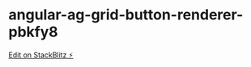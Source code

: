 # angular-ag-grid-button-renderer-pbkfy8

[Edit on StackBlitz ⚡️](https://stackblitz.com/edit/angular-ag-grid-button-renderer-pbkfy8)